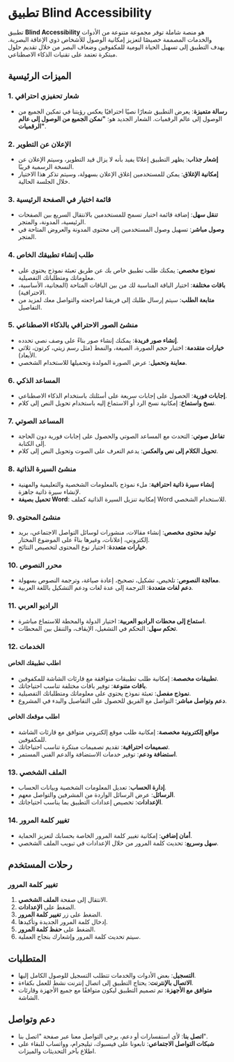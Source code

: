 # تطبيق Blind Accessibility

تطبيق **Blind Accessibility** هو منصة شاملة توفر مجموعة متنوعة من الأدوات والخدمات المصممة خصيصًا لتعزيز إمكانية الوصول للأشخاص ذوي الإعاقة البصرية. يهدف التطبيق إلى تسهيل الحياة اليومية للمكفوفين وضعاف البصر من خلال تقديم حلول مبتكرة تعتمد على تقنيات الذكاء الاصطناعي.

## الميزات الرئيسية

### 1. شعار تحفيزي احترافي

- **رسالة متميزة**: يعرض التطبيق شعارًا نصيًا احترافيًا يعكس رؤيتنا في تمكين الجميع من الوصول إلى عالم الرقميات. الشعار الجديد هو: **"نمكن الجميع من الوصول إلى عالم الرقميات"**.

### 2. الإعلان عن التطوير

- **إشعار جذاب**: يظهر التطبيق إعلانًا يفيد بأنه لا يزال قيد التطوير، وسيتم الإعلان عن النسخة الرسمية قريبًا.
- **إمكانية الإغلاق**: يمكن للمستخدمين إغلاق الإعلان بسهولة، وسيتم تذكر هذا الاختيار خلال الجلسة الحالية.

### 3. قائمة اختيار في الصفحة الرئيسية

- **تنقل سهل**: إضافة قائمة اختيار تسمح للمستخدمين بالانتقال السريع بين الصفحات الرئيسية، المدونة، والمتجر.
- **وصول مباشر**: تسهيل وصول المستخدمين إلى محتوى المدونة والعروض المتاحة في المتجر.

### 4. طلب إنشاء تطبيقك الخاص

- **نموذج مخصص**: يمكنك طلب تطبيق خاص بك عن طريق تعبئة نموذج يحتوي على معلوماتك ومتطلباتك التفصيلية.
- **باقات مختلفة**: اختيار الباقة المناسبة لك من بين الباقات المتاحة (المجانية، الأساسية، الاحترافية).
- **متابعة الطلب**: سيتم إرسال طلبك إلى فريقنا لمراجعته والتواصل معك لمزيد من التفاصيل.

### 5. منشئ الصور الاحترافي بالذكاء الاصطناعي

- **إنشاء صور فريدة**: يمكنك إنشاء صور بناءً على وصف نصي تحدده.
- **خيارات متقدمة**: اختيار حجم الصورة، الصيغة، والنمط (مثل رسم زيتي، كرتون، ثلاثي الأبعاد).
- **معاينة وتحميل**: عرض الصورة المولدة وتحميلها للاستخدام الشخصي.

### 6. المساعد الذكي

- **إجابات فورية**: الحصول على إجابات سريعة على أسئلتك باستخدام الذكاء الاصطناعي.
- **نسخ واستماع**: إمكانية نسخ الرد أو الاستماع إليه باستخدام تحويل النص إلى كلام.

### 7. المساعد الصوتي

- **تفاعل صوتي**: التحدث مع المساعد الصوتي والحصول على إجابات فورية دون الحاجة إلى الكتابة.
- **تحويل الكلام إلى نص والعكس**: يدعم التعرف على الصوت وتحويل النص إلى كلام.

### 8. منشئ السيرة الذاتية

- **إنشاء سيرة ذاتية احترافية**: ملء نموذج بالمعلومات الشخصية والتعليمية والمهنية لإنشاء سيرة ذاتية جاهزة.
- **تحميل بصيغة Word**: إمكانية تنزيل السيرة الذاتية كملف Word للاستخدام الشخصي.

### 9. منشئ المحتوى

- **توليد محتوى مخصص**: إنشاء مقالات، منشورات لوسائل التواصل الاجتماعي، بريد إلكتروني، إعلانات، وغيرها بناءً على الموضوع المختار.
- **خيارات متعددة**: اختيار نوع المحتوى لتخصيص النتائج.

### 10. محرر النصوص

- **معالجة النصوص**: تلخيص، تشكيل، تصحيح، إعادة صياغة، وترجمة النصوص بسهولة.
- **دعم لغات متعددة**: الترجمة إلى عدة لغات ودعم التشكيل باللغة العربية.

### 11. الراديو العربي

- **استماع إلى محطات الراديو العربية**: اختيار الدولة والمحطة للاستماع مباشرة.
- **تحكم سهل**: التحكم في التشغيل، الإيقاف، والتنقل بين المحطات.

### 12. الخدمات

#### اطلب تطبيقك الخاص

- **تطبيقات مخصصة**: إمكانية طلب تطبيقات متوافقة مع قارئات الشاشة للمكفوفين.
- **باقات متنوعة**: توفير باقات مختلفة تناسب احتياجاتك.
- **نموذج مفصل**: تعبئة نموذج يحتوي على معلوماتك ومتطلباتك التفصيلية.
- **دعم وتواصل مباشر**: التواصل مع الفريق للحصول على التفاصيل والبدء في المشروع.

#### اطلب موقعك الخاص

- **مواقع إلكترونية مخصصة**: إمكانية طلب موقع إلكتروني متوافق مع قارئات الشاشة للمكفوفين.
- **تصميمات احترافية**: تقديم تصميمات مبتكرة تناسب احتياجاتك.
- **استضافة ودعم**: توفير خدمات الاستضافة والدعم الفني المستمر.

### 13. الملف الشخصي

- **إدارة الحساب**: تعديل المعلومات الشخصية وبيانات الحساب.
- **الرسائل**: عرض الرسائل الواردة من المشرفين والتواصل معهم.
- **الإعدادات**: تخصيص إعدادات التطبيق بما يناسب احتياجاتك.

### 14. تغيير كلمة المرور

- **أمان إضافي**: إمكانية تغيير كلمة المرور الخاصة بحسابك لتعزيز الحماية.
- **سهل وسريع**: تحديث كلمة المرور من خلال الإعدادات في تبويب الملف الشخصي.

## رحلات المستخدم

### تغيير كلمة المرور

1. الانتقال إلى صفحة **الملف الشخصي**.
2. الضغط على **الإعدادات**.
3. الضغط على زر **تغيير كلمة المرور**.
4. إدخال كلمة المرور الجديدة وتأكيدها.
5. الضغط على **حفظ كلمة المرور**.
6. سيتم تحديث كلمة المرور وإشعارك بنجاح العملية.

## المتطلبات

- **التسجيل**: بعض الأدوات والخدمات تتطلب التسجيل للوصول الكامل إليها.
- **الاتصال بالإنترنت**: يحتاج التطبيق إلى اتصال إنترنت نشط للعمل بكفاءة.
- **متوافق مع الأجهزة**: تم تصميم التطبيق ليكون متوافقًا مع جميع الأجهزة وقارئات الشاشة.

## دعم وتواصل

- **اتصل بنا**: لأي استفسارات أو دعم، يرجى التواصل معنا عبر صفحة "اتصل بنا".
- **شبكات التواصل الاجتماعي**: تابعونا على فيسبوك، تيليجرام، وواتساب للبقاء على اطلاع بآخر التحديثات والميزات.
